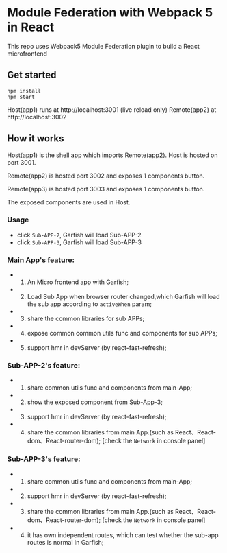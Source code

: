 # Module Federation with Webpack 5 in React

This repo uses Webpack5 Module Federation plugin to build a React microfrontend

## Get started

```shell
npm install
npm start
```

Host(app1) runs at http://localhost:3001 (live reload only)
Remote(app2) at http://localhost:3002

## How it works

Host(app1) is the shell app which imports Remote(app2). Host is hosted on port 3001.

Remote(app2) is hosted port 3002 and exposes 1 components button.

Remote(app3) is hosted port 3003 and exposes 1 components button.

The exposed components are used in Host.

### Usage

- click `Sub-APP-2`, Garfish will load Sub-APP-2
- click `Sub-APP-3`, Garfish will load Sub-APP-3

### Main App's feature:
  -  1) An Micro frontend app with Garfish;
  -  2) Load Sub App when browser router changed,which Garfish will load the sub app according to `activeWhen` param;
  -  3) share the common libraries for sub APPs;
  -  4) expose common common utils func and components for sub APPs;
  -  5) support hmr in devServer (by react-fast-refresh);

### Sub-APP-2's feature:
  - 1) share common utils func and components from main-App;
  - 2) show the exposed component from Sub-App-3;
  - 3) support hmr in devServer (by react-fast-refresh);
  - 4) share the common libraries from main App.(such as React、React-dom、React-router-dom); [check the `Network` in console panel]

### Sub-APP-3's feature:
  - 1) share common utils func and components from main-App;
  - 2) support hmr in devServer (by react-fast-refresh);
  - 3) share the common libraries from main App.(such as React、React-dom、React-router-dom); [check the `Network` in console panel]
  - 4) it has own independent routes, which can test whether the sub-app routes is normal in Garfish;
